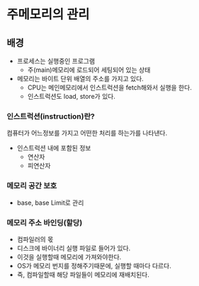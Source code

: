 # 주메모리의 관리 
## 배경
 - 프로세스는 실행중인 프로그램
    - 주(main)메모리에 로드되어 세팅되어 있는 상태
 - 메모리는 바이트 단위 배열의 주소를 가지고 있다. 
    - CPU는 메인메모리에서 인스트럭션을 fetch해와서 실행을 한다. 
    - 인스트럭션도 load, store가 있다.

### 인스트럭션(instruction)란? 
컴퓨터가 어느정보를 가지고 어떤한 처리를 하는가를 나타낸다. 
- 인스트럭션 내에 포함된 정보
   - 연산자
   - 피연산자

### 메모리 공간 보호 
 - base, base Limit로 관리


### 메모리 주소 바인딩(할당)
- 컴파일러의 몫
- 디스크에 바이너리 실행 파일로 들어가 있다.
- 이것을 실행할때 메모리에 가져와야한다. 
- OS가 메모리 번지를 정해주기때문에, 실행할 때마다 다르다. 
- 즉, 컴파일할때 해당 파일들이 메모리에 재배치된다.

